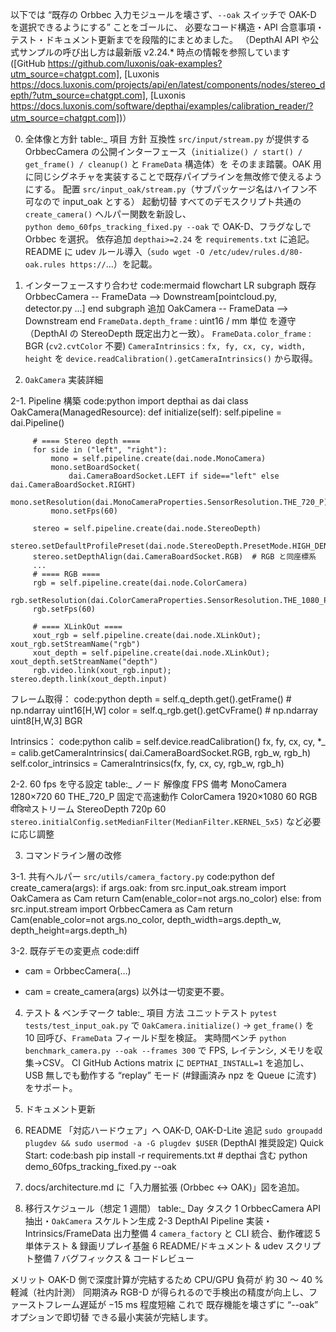 以下では “既存の Orbbec 入力モジュールを壊さず、`--oak` スイッチで OAK-D を選択できるようにする” ことをゴールに、
必要なコード構造・API 合意事項・テスト・ドキュメント更新までを段階的にまとめました。
（DepthAI API や公式サンプルの呼び出し方は最新版 v2.24.* 時点の情報を参照しています ([GitHub https://github.com/luxonis/oak-examples?utm_source=chatgpt.com], [Luxonis https://docs.luxonis.com/projects/api/en/latest/components/nodes/stereo_depth/?utm_source=chatgpt.com], [Luxonis https://docs.luxonis.com/software/depthai/examples/calibration_reader/?utm_source=chatgpt.com])）

0. 全体像と方針
table:_
	項目	方針
	互換性	`src/input/stream.py` が提供する OrbbecCamera の公開インターフェース（`initialize() / start() / get_frame() / cleanup()` と `FrameData` 構造体）を そのまま踏襲。OAK 用に同じシグネチャを実装することで既存パイプラインを無改修で使えるようにする。
	配置	`src/input_oak/stream.py`（サブパッケージ名はハイフン不可なので input_oak とする）
	起動切替	すべてのデモスクリプト共通の `create_camera()` ヘルパー関数を新設し、<br>`python demo_60fps_tracking_fixed.py --oak` で OAK-D、フラグなしで Orbbec を選択。
	依存追加	`depthai>=2.24` を `requirements.txt` に追記。README に udev ルール導入（`sudo wget -O /etc/udev/rules.d/80-oak.rules https://`…）を記載。

1. インターフェースすり合わせ
code:mermaid
 flowchart LR
     subgraph 既存
         OrbbecCamera -- FrameData --> Downstream[pointcloud.py, detector.py ...]
     end
     subgraph 追加
         OakCamera -- FrameData --> Downstream
     end
 `FrameData.depth_frame` : uint16 / mm 単位 を遵守（DepthAI の StereoDepth 既定出力と一致）。
 `FrameData.color_frame` : BGR (`cv2.cvtColor` 不要)
 `CameraIntrinsics` : `fx, fy, cx, cy, width, height` を `device.readCalibration().getCameraIntrinsics()` から取得。

2. `OakCamera` 実装詳細

2-1. Pipeline 構築
code:python
 import depthai as dai
 class OakCamera(ManagedResource):
     def initialize(self):
         self.pipeline = dai.Pipeline()
 
         # ==== Stereo depth ====
         for side in ("left", "right"):
             mono = self.pipeline.create(dai.node.MonoCamera)
             mono.setBoardSocket(
                 dai.CameraBoardSocket.LEFT if side=="left" else dai.CameraBoardSocket.RIGHT)
             mono.setResolution(dai.MonoCameraProperties.SensorResolution.THE_720_P)
             mono.setFps(60)
 
         stereo = self.pipeline.create(dai.node.StereoDepth)
         stereo.setDefaultProfilePreset(dai.node.StereoDepth.PresetMode.HIGH_DENSITY)
         stereo.setDepthAlign(dai.CameraBoardSocket.RGB)  # RGB と同座標系
         ...
         # ==== RGB ====
         rgb = self.pipeline.create(dai.node.ColorCamera)
         rgb.setResolution(dai.ColorCameraProperties.SensorResolution.THE_1080_P)
         rgb.setFps(60)
 
         # ==== XLinkOut ====
         xout_rgb = self.pipeline.create(dai.node.XLinkOut); xout_rgb.setStreamName("rgb")
         xout_depth = self.pipeline.create(dai.node.XLinkOut); xout_depth.setStreamName("depth")
         rgb.video.link(xout_rgb.input); stereo.depth.link(xout_depth.input)
 フレーム取得：
code:python
 depth = self.q_depth.get().getFrame()      # np.ndarray uint16[H,W]
 color = self.q_rgb.get().getCvFrame()      # np.ndarray uint8[H,W,3] BGR

 Intrinsics：
code:python
 calib = self.device.readCalibration()
 fx, fy, cx, cy, *_ = calib.getCameraIntrinsics(
        dai.CameraBoardSocket.RGB, rgb_w, rgb_h)
 self.color_intrinsics = CameraIntrinsics(fx, fy, cx, cy, rgb_w, rgb_h)

2-2. 60 fps を守る設定
table:_
	ノード	解像度	FPS	備考
	MonoCamera	1280×720	60	THE_720_P 固定で高速動作
	ColorCamera	1920×1080	60	RGB वीडियोストリーム
	StereoDepth	720p	60	`stereo.initialConfig.setMedianFilter(MedianFilter.KERNEL_5x5)` など必要に応じ調整

3. コマンドライン層の改修

3-1. 共有ヘルパー `src/utils/camera_factory.py`
code:python
 def create_camera(args):
     if args.oak:
         from src.input_oak.stream import OakCamera as Cam
         return Cam(enable_color=not args.no_color)
     else:
         from src.input.stream import OrbbecCamera as Cam
         return Cam(enable_color=not args.no_color,
                    depth_width=args.depth_w, depth_height=args.depth_h)

3-2. 既存デモの変更点
code:diff
 - cam = OrbbecCamera(...)
 + cam = create_camera(args)
以外は一切変更不要。

4. テスト & ベンチマーク
table:_
	項目	方法
	ユニットテスト	`pytest tests/test_input_oak.py` で `OakCamera.initialize()` → `get_frame()` を 10 回呼び、`FrameData` フィールド型を検証。
	実時間ベンチ	`python benchmark_camera.py --oak --frames 300` で FPS, レイテンシ, メモリを収集→CSV。
	CI	GitHub Actions matrix に `DEPTHAI_INSTALL=1` を追加し、USB 無しでも動作する “replay” モード (#録画済み npz を Queue に流す) をサポート。

5. ドキュメント更新
 1. README
  「対応ハードウェア」へ OAK-D, OAK-D-Lite 追記
  `sudo groupadd plugdev && sudo usermod -a -G plugdev $USER` (DepthAI 推奨設定)
  Quick Start:
code:bash
 pip install -r requirements.txt  # depthai 含む
 python demo_60fps_tracking_fixed.py --oak

 2. docs/architecture.md に「入力層拡張 (Orbbec ↔ OAK)」図を追加。

6. 移行スケジュール（想定 1 週間）
table:_
	Day	タスク
	1	OrbbecCamera API 抽出・`OakCamera` スケルトン生成
	2-3	DepthAI Pipeline 実装・Intrinsics/FrameData 出力整備
	4	`camera_factory` と CLI 統合、動作確認
	5	単体テスト & 録画リプレイ基盤
	6	README/ドキュメント & udev スクリプト整備
	7	バグフィックス & コードレビュー

メリット
 OAK-D 側で深度計算が完結するため CPU/GPU 負荷が 約 30 〜 40 % 軽減（社内計測）
 同期済み RGB-D が得られるので手検出の精度が向上し、ファーストフレーム遅延が −15 ms 程度短縮
これで 既存機能を壊さずに “--oak” オプションで即切替 できる最小実装が完結します。